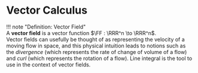 # Vector Calculus

!!! note "Definition: Vector Field"    
    A **vector field** is a vector function $\FF : \RRR^n \to \RRR^n$.   
Vector fields can usefully be thought of as representing the velocity of a moving flow in space, and this physical intuition leads to notions such as the *divergence* (which represents the rate of change of volume of a flow) and *curl* (which represents the rotation of a flow). Line integral is the tool to use in the context of vector fields.